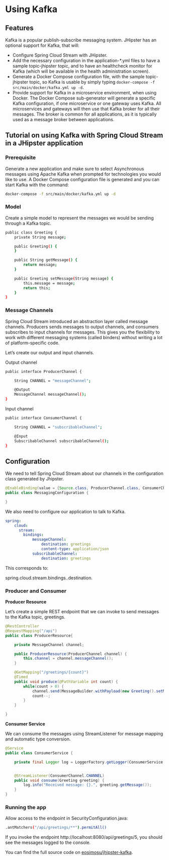 # Using Kafka

## Features
Kafka is a popular publish-subscribe messaging system. JHipster has an optional support for Kafka, that will:

* Configure Spring Cloud Stream with JHipster.
* Add the necessary configuration in the application-*.yml files to have a sample topic-jhipster topic, and to have an healthcheck monitor for Kafka (which will be available in the health administration screen).
* Generate a Docker Compose configuration file, with the sample topic-jhipster topic, so Kafka is usable by simply typing `docker-compose -f src/main/docker/kafka.yml up -d`.
* Provide support for Kafka in a microservice environment, when using Docker. The Docker Compose sub-generator will generate a specific Kafka configuration, if one microservice or one gateway uses Kafka. All microservices and gateways will then use that Kafka broker for all their messages. The broker is common for all applications, as it is typically used as a message broker between applications.

## Tutorial on using Kafka with Spring Cloud Stream in a JHipster application
### Prerequisite
Generate a new application and make sure to select Asynchronous messages using Apache Kafka when prompted for technologies you would like to use. A Docker Compose configuration file is generated and you can start Kafka with the command:

```bash
docker-compose -f src/main/docker/kafka.yml up -d
```

### Model
Create a simple model to represent the messages we would be sending through a Kafka topic.

```bash
public class Greeting {
    private String message;

    public Greeting() {
    }

    public String getMessage() {
        return message;
    }

    public Greeting setMessage(String message) {
        this.message = message;
        return this;
    }
}
```

### Message Channels
Spring Cloud Stream introduced an abstraction layer called message channels. Producers sends messages to output channels, and consumers subscribes to input channels for messages. This gives you the flexibility to work with different messaging systems (called binders) without writing a lot of platform-specific code.

Let’s create our output and input channels.

Output channel
```bash
public interface ProducerChannel {

    String CHANNEL = "messageChannel";

    @Output
    MessageChannel messageChannel();
}
```
Input channel
```bash
public interface ConsumerChannel {

    String CHANNEL = "subscribableChannel";

    @Input
    SubscribableChannel subscribableChannel();
}
```

## Configuration
We need to tell Spring Cloud Stream about our channels in the configuration class generated by Jhipster.
```java
@EnableBinding(value = {Source.class, ProducerChannel.class, ConsumerChannel.class})
public class MessagingConfiguration {

}
```
We also need to configure our application to talk to Kafka.
```yaml
spring:
    cloud:
      stream:
        bindings:
            messageChannel:
                destination: greetings
                content-type: application/json
            subscribableChannel:
                destination: greetings
```

This corresponds to:

spring.cloud.stream.bindings.<channelName>.destination.<topic>

### Producer and Consumer
**Producer Resource**

Let’s create a simple REST endpoint that we can invoke to send messages to the Kafka topic, greetings.

```java
@RestController
@RequestMapping("/api")
public class ProducerResource{

    private MessageChannel channel;

    public ProducerResource(ProducerChannel channel) {
        this.channel = channel.messageChannel();
    }

    @GetMapping("/greetings/{count}")
    @Timed
    public void produce(@PathVariable int count) {
        while(count > 0) {
            channel.send(MessageBuilder.withPayload(new Greeting().setMessage("Hello world!: " + count)).build());
            count--;
        }
    }

}
```

**Consumer Service**

We can consume the messages using StreamListener for message mapping and automatic type conversion.

```java
@Service
public class ConsumerService {

    private final Logger log = LoggerFactory.getLogger(ConsumerService.class);


    @StreamListener(ConsumerChannel.CHANNEL)
    public void consume(Greeting greeting) {
        log.info("Received message: {}.", greeting.getMessage());
    }
}
```

### Running the app
Allow access to the endpoint in SecurityConfiguration.java:
```bash
.antMatchers("/api/greetings/**").permitAll()
```
If you invoke the endpoint http://localhost:8080/api/greetings/5, you should see the messages logged to the console.

You can find the full source code on [eosimosu/jhipster-kafka](https://github.com/eosimosu/jhipster-kafka).

